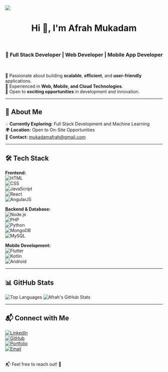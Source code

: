 ## 
<a target="_blank" rel="noopener noreferrer nofollow" href="https://camo.githubusercontent.com/81a3cd14483a2e7af91c6dd181622ecf817d5323cd23eaff7d63b4445f3badca/68747470733a2f2f6d69726f2e6d656469756d2e636f6d2f76322f726573697a653a6669743a313430302f666f726d61743a776562702f302a4e34724f514d534a7779734a55566e32"><img src="https://camo.githubusercontent.com/81a3cd14483a2e7af91c6dd181622ecf817d5323cd23eaff7d63b4445f3badca/68747470733a2f2f6d69726f2e6d656469756d2e636f6d2f76322f726573697a653a6669743a313430302f666f726d61743a776562702f302a4e34724f514d534a7779734a55566e32" data-canonical-src="https://miro.medium.com/v2/resize:fit:1400/format:webp/0*N4rOQMSJwysJUVn2" style="max-width: 100%;"></a>
<h1 align="center" class="heading-element" dir="auto">Hi 👋, I'm Afrah Mukadam</h1>
</br>
<h3 align="center" class="heading-element" dir="auto"> 🚀 Full Stack Developer | Web Developer | Mobile App Developer</h1></br>


🔹 Passionate about building **scalable**, **efficient**, and **user-friendly** applications.  
🔹 Experienced in **Web, Mobile, and Cloud Technologies**.  
🔹 Open to **exciting opportunities** in development and innovation.

---

## 🚀 About Me
💡 **Currently Exploring:** Full Stack Development and Machine Learning </br>
🌍 **Location:** Open to On-Site Opportunities   </br>
📩 **Contact:** [mukadamafrah@gmail.com](mailto:mukadamafrah@gmail.com)

---

## 🛠️ Tech Stack

**Frontend:**  
![HTML](https://img.shields.io/badge/-HTML-orange?style=flat&logo=html5)  
![CSS](https://img.shields.io/badge/-CSS-blue?style=flat&logo=css3)  
![JavaScript](https://img.shields.io/badge/-JavaScript-yellow?style=flat&logo=javascript)  
![React](https://img.shields.io/badge/-React-blue?style=flat&logo=react)  
![AngularJS](https://img.shields.io/badge/-AngularJS-red?style=flat&logo=angular)

**Backend & Database:**  
![Node.js](https://img.shields.io/badge/-Node.js-green?style=flat&logo=node.js)  
![PHP](https://img.shields.io/badge/-PHP-blueviolet?style=flat&logo=php)  
![Python](https://img.shields.io/badge/-Python-blue?style=flat&logo=python)  
![MongoDB](https://img.shields.io/badge/-MongoDB-green?style=flat&logo=mongodb)  
![MySQL](https://img.shields.io/badge/-MySQL-orange?style=flat&logo=mysql)

**Mobile Development:**  
![Flutter](https://img.shields.io/badge/-Flutter-blue?style=flat&logo=flutter)  
![Kotlin](https://img.shields.io/badge/-Kotlin-purple?style=flat&logo=kotlin)  
![Android](https://img.shields.io/badge/-Android-green?style=flat&logo=android)

---

## 📊 GitHub Stats
![Top Languages](https://github-readme-stats.vercel.app/api/top-langs/?username=AfrahMukadam&layout=compact&theme=radical)
![Afrah's GitHub Stats](https://github-readme-stats.vercel.app/api?username=AfrahMukadam&show_icons=true&theme=radical)

---

## 📬 Connect with Me
[![LinkedIn](https://img.shields.io/badge/-LinkedIn-blue?style=flat&logo=Linkedin&logoColor=white)](https://www.linkedin.com/in/afrah-mukadam-688479219/)  
[![GitHub](https://img.shields.io/badge/-GitHub-black?style=flat&logo=github)](https://github.com/AfrahMukadam)  
[![Portfolio](https://img.shields.io/badge/-Portfolio-green?style=flat&logo=web)](https://afraahmukadam.wordpress.com/)  
[![Email](https://img.shields.io/badge/-Email-red?style=flat&logo=gmail&logoColor=white)](mailto:mukadamafrah@gmail.com)


 </br>
📬 Feel free to reach out! 🚀




